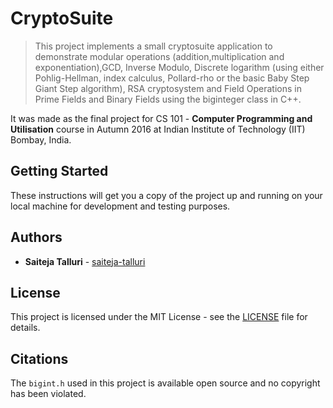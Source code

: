 # CryptoSuite

> This project implements a small cryptosuite application to demonstrate modular operations (addition,multiplication and exponentiation),GCD, Inverse Modulo, Discrete logarithm (using either Pohlig-Hellman, index calculus, Pollard-rho or the basic Baby Step Giant Step algorithm), RSA cryptosystem and Field Operations in Prime Fields and Binary Fields using the biginteger class in C++.

It was made as the final project for CS 101 - **Computer Programming and Utilisation** course in Autumn 2016 at Indian Institute of Technology (IIT) Bombay, India.

## Getting Started

These instructions will get you a copy of the project up and running on your local machine for development and testing purposes.


## Authors

* **Saiteja Talluri** - [saiteja-talluri](https://github.com/saiteja-talluri)


## License

This project is licensed under the MIT License - see the [LICENSE](LICENSE) file for details.

## Citations

The ```bigint.h``` used in this project is available open source and no copyright has been violated.


